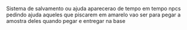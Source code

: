 Sistema de salvamento ou ajuda
aparecerao de tempo em tempo npcs pedindo ajuda
aqueles que piscarem em amarelo vao ser para pegar a amostra deles
quando pegar e entregar na base